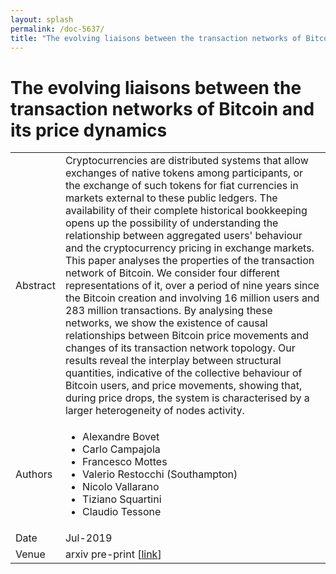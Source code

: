 ```yaml
---
layout: splash
permalink: /doc-5637/
title: "The evolving liaisons between the transaction networks of Bitcoin and its price dynamics"
---
```


# The evolving liaisons between the transaction networks of Bitcoin and its price dynamics

<table>
    <tbody>
    <tr>
        <td>Abstract</td>
        <td>Cryptocurrencies are distributed systems that allow exchanges of native tokens among participants, or the exchange of such tokens for fiat currencies in markets external to these public ledgers. The availability of their complete historical bookkeeping opens up the possibility of understanding the relationship between aggregated users' behaviour and the cryptocurrency pricing in exchange markets. This paper analyses the properties of the transaction network of Bitcoin. We consider four different representations of it, over a period of nine years since the Bitcoin creation and involving 16 million users and 283 million transactions. By analysing these networks, we show the existence of causal relationships between Bitcoin price movements and changes of its transaction network topology. Our results reveal the interplay between structural quantities, indicative of the collective behaviour of Bitcoin users, and price movements, showing that, during price drops, the system is characterised by a larger heterogeneity of nodes activity.</td>
    </tr>
    <tr>
        <td>Authors</td>
        <td>
            <ul>
                <li>Alexandre Bovet</li>
                <li>Carlo Campajola</li>
                <li>Francesco Mottes</li>
                <li>Valerio Restocchi (Southampton)</li>
                <li>Nicolo Vallarano</li>
                <li>Tiziano Squartini</li>
                <li>Claudio Tessone</li>
            </ul>
        </td>
    </tr>
    <tr>
        <td>Date</td>
        <td>Jul-2019</td>
    </tr>
    <tr>
        <td>Venue</td>
        <td>arxiv pre-print [<a href="https://arxiv.org/pdf/1907.03577.pdf">link</a>]</td>
    </tr>
    </tbody>
</table>
